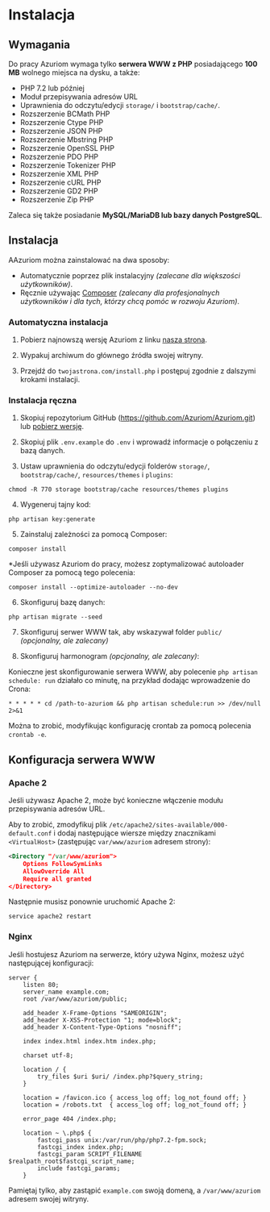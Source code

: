 # Instalacja

## Wymagania

Do pracy Azuriom wymaga tylko **serwera WWW z PHP** posiadającego **100 MB**
wolnego miejsca na dysku, a także:

 - PHP 7.2 lub później
 - Moduł przepisywania adresów URL
 - Uprawnienia do odczytu/edycji `storage/` i `bootstrap/cache/`.
 - Rozszerzenie BCMath PHP 
 - Rozszerzenie Ctype PHP 
 - Rozszerzenie JSON PHP 
 - Rozszerzenie Mbstring PHP 
 - Rozszerzenie OpenSSL PHP 
 - Rozszerzenie PDO PHP 
 - Rozszerzenie Tokenizer PHP 
 - Rozszerzenie XML PHP 
 - Rozszerzenie cURL PHP 
 - Rozszerzenie GD2 PHP 
 - Rozszerzenie Zip PHP 

Zaleca się także posiadanie **MySQL/MariaDB lub bazy danych PostgreSQL**.

## Instalacja
AAzuriom można zainstalować na dwa sposoby:

- Automatycznie poprzez plik instalacyjny _(zalecane dla większości użytkowników)_.
- Ręcznie używając [Composer](https://getcomposer.org/) _(zalecany dla profesjonalnych użytkowników i dla tych, którzy chcą pomóc w rozwoju Azuriom)_.

### Automatyczna instalacja

1. Pobierz najnowszą wersję Azuriom z linku [nasza strona](https://azuriom.com/download).

2. Wypakuj archiwum do głównego źródła swojej witryny.

3. Przejdź do `twojastrona.com/install.php` i postępuj zgodnie z dalszymi krokami instalacji.

### Instalacja ręczna

1. Skopiuj repozytorium GitHub (https://github.com/Azuriom/Azuriom.git) lub [pobierz wersję](https://github.com/Azuriom/Azuriom/release).

2. Skopiuj plik `.env.example` do `.env` i wprowadź informacje o połączeniu z bazą danych.

3. Ustaw uprawnienia do odczytu/edycji folderów `storage/`, `bootstrap/cache/`, `resources/themes` i `plugins`:
```
chmod -R 770 storage bootstrap/cache resources/themes plugins
```

4. Wygeneruj tajny kod:
```
php artisan key:generate
```

5. Zainstaluj zależności za pomocą Composer:
```
composer install
```

  *Jeśli używasz Azuriom do pracy, możesz zoptymalizować autoloader Composer za pomocą tego polecenia:
```
composer install --optimize-autoloader --no-dev
```

6. Skonfiguruj bazę danych:
```
php artisan migrate --seed
```

7. Skonfiguruj serwer WWW tak, aby wskazywał folder `public/` _(opcjonalny, ale zalecany)_

8. Skonfiguruj harmonogram _(opcjonalny, ale zalecany)_:

Konieczne jest skonfigurowanie serwera WWW, aby polecenie `php artisan schedule: run` działało co minutę, na przykład dodając wprowadzenie do Crona:
 ```
* * * * * cd /path-to-azuriom && php artisan schedule:run >> /dev/null 2>&1
 ```
Można to zrobić, modyfikując konfigurację crontab za pomocą polecenia `crontab -e`.

## Konfiguracja serwera WWW

### Apache 2

Jeśli używasz Apache 2, może być konieczne włączenie modułu przepisywania adresów URL.

Aby to zrobić, zmodyfikuj plik `/etc/apache2/sites-available/000-default.conf` i dodaj następujące wiersze 
między znacznikami `<VirtualHost>` (zastępując `var/www/azuriom` adresem strony):
```xml
<Directory "/var/www/azuriom">
    Options FollowSymLinks
    AllowOverride All
    Require all granted
</Directory>
```

Następnie musisz ponownie uruchomić Apache 2:
```
service apache2 restart
```

### Nginx

Jeśli hostujesz Azuriom na serwerze, który używa Nginx, możesz użyć następującej konfiguracji:

```
server {
    listen 80;
    server_name example.com;
    root /var/www/azuriom/public;

    add_header X-Frame-Options "SAMEORIGIN";
    add_header X-XSS-Protection "1; mode=block";
    add_header X-Content-Type-Options "nosniff";

    index index.html index.htm index.php;

    charset utf-8;

    location / {
        try_files $uri $uri/ /index.php?$query_string;
    }

    location = /favicon.ico { access_log off; log_not_found off; }
    location = /robots.txt  { access_log off; log_not_found off; }

    error_page 404 /index.php;

    location ~ \.php$ {
        fastcgi_pass unix:/var/run/php/php7.2-fpm.sock;
        fastcgi_index index.php;
        fastcgi_param SCRIPT_FILENAME $realpath_root$fastcgi_script_name;
        include fastcgi_params;
    }
```

Pamiętaj tylko, aby zastąpić `example.com` swoją domeną, a `/var/www/azuriom` adresem swojej witryny.
